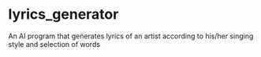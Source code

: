# lyrics_generator
An AI program that generates lyrics of an artist according to his/her singing style and selection of words
